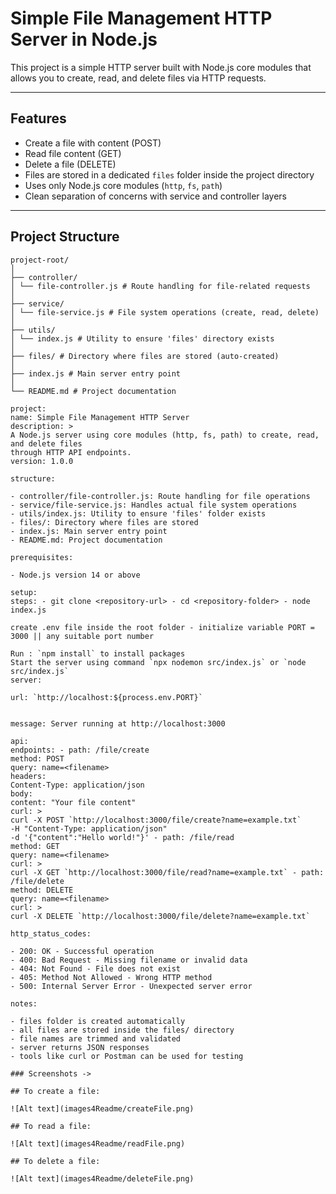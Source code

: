 # Simple File Management HTTP Server in Node.js

This project is a simple HTTP server built with Node.js core modules that allows you to create, read, and delete files via HTTP requests.

---

## Features

- Create a file with content (POST)
- Read file content (GET)
- Delete a file (DELETE)
- Files are stored in a dedicated `files` folder inside the project directory
- Uses only Node.js core modules (`http`, `fs`, `path`)
- Clean separation of concerns with service and controller layers

---

## Project Structure

```text
project-root/
│
├── controller/
│ └── file-controller.js # Route handling for file-related requests
│
├── service/
│ └── file-service.js # File system operations (create, read, delete)
│
├── utils/
│ └── index.js # Utility to ensure 'files' directory exists
│
├── files/ # Directory where files are stored (auto-created)
│
├── index.js # Main server entry point
│
└── README.md # Project documentation

project:
name: Simple File Management HTTP Server
description: >
A Node.js server using core modules (http, fs, path) to create, read, and delete files
through HTTP API endpoints.
version: 1.0.0

structure:

- controller/file-controller.js: Route handling for file operations
- service/file-service.js: Handles actual file system operations
- utils/index.js: Utility to ensure 'files' folder exists
- files/: Directory where files are stored
- index.js: Main server entry point
- README.md: Project documentation

prerequisites:

- Node.js version 14 or above

setup:
steps: - git clone <repository-url> - cd <repository-folder> - node index.js

create .env file inside the root folder - initialize variable PORT = 3000 || any suitable port number

Run : `npm install` to install packages
Start the server using command `npx nodemon src/index.js` or `node src/index.js`
server:

```

    url: `http://localhost:${process.env.PORT}`

```

message: Server running at http://localhost:3000

api:
endpoints: - path: /file/create
method: POST
query: name=<filename>
headers:
Content-Type: application/json
body:
content: "Your file content"
curl: >
curl -X POST `http://localhost:3000/file/create?name=example.txt`
-H "Content-Type: application/json"
-d '{"content":"Hello world!"}' - path: /file/read
method: GET
query: name=<filename>
curl: >
curl -X GET `http://localhost:3000/file/read?name=example.txt` - path: /file/delete
method: DELETE
query: name=<filename>
curl: >
curl -X DELETE `http://localhost:3000/file/delete?name=example.txt`

http_status_codes:

- 200: OK - Successful operation
- 400: Bad Request - Missing filename or invalid data
- 404: Not Found - File does not exist
- 405: Method Not Allowed - Wrong HTTP method
- 500: Internal Server Error - Unexpected server error

notes:

- files folder is created automatically
- all files are stored inside the files/ directory
- file names are trimmed and validated
- server returns JSON responses
- tools like curl or Postman can be used for testing

### Screenshots ->

## To create a file:

![Alt text](images4Readme/createFile.png)

## To read a file:

![Alt text](images4Readme/readFile.png)

## To delete a file:

![Alt text](images4Readme/deleteFile.png)
```
